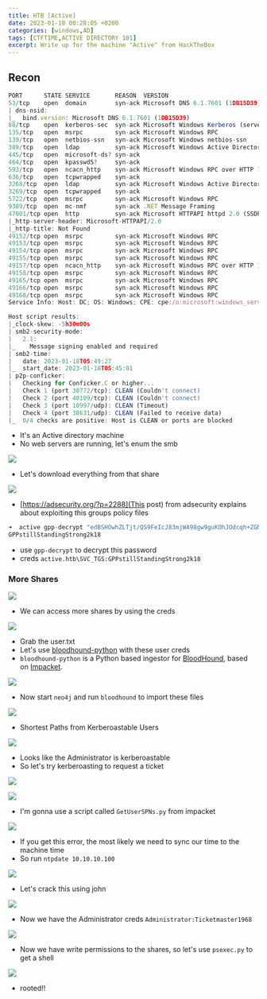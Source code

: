 ```yaml
---
title: HTB [Active]
date: 2023-01-18 00:28:05 +0200
categories: [windows,AD]
tags: [CTFTIME,ACTIVE DIRECTORY 101]
excerpt: Write up for the machine "Active" from HackTheBox
---
```



## Recon

```js
PORT      STATE SERVICE       REASON  VERSION
53/tcp    open  domain        syn-ack Microsoft DNS 6.1.7601 (1DB15D39) (Windows Server 2008 R2 SP1)
| dns-nsid:
|_  bind.version: Microsoft DNS 6.1.7601 (1DB15D39)
88/tcp    open  kerberos-sec  syn-ack Microsoft Windows Kerberos (server time: 2023-01-18 05:48:32Z)
135/tcp   open  msrpc         syn-ack Microsoft Windows RPC
139/tcp   open  netbios-ssn   syn-ack Microsoft Windows netbios-ssn
389/tcp   open  ldap          syn-ack Microsoft Windows Active Directory LDAP (Domain: active.htb, Site: Default-First-Site-Name)
445/tcp   open  microsoft-ds? syn-ack
464/tcp   open  kpasswd5?     syn-ack
593/tcp   open  ncacn_http    syn-ack Microsoft Windows RPC over HTTP 1.0
636/tcp   open  tcpwrapped    syn-ack
3268/tcp  open  ldap          syn-ack Microsoft Windows Active Directory LDAP (Domain: active.htb, Site: Default-First-Site-Name)
3269/tcp  open  tcpwrapped    syn-ack
5722/tcp  open  msrpc         syn-ack Microsoft Windows RPC
9389/tcp  open  mc-nmf        syn-ack .NET Message Framing
47001/tcp open  http          syn-ack Microsoft HTTPAPI httpd 2.0 (SSDP/UPnP)
|_http-server-header: Microsoft-HTTPAPI/2.0
|_http-title: Not Found
49152/tcp open  msrpc         syn-ack Microsoft Windows RPC
49153/tcp open  msrpc         syn-ack Microsoft Windows RPC
49154/tcp open  msrpc         syn-ack Microsoft Windows RPC
49155/tcp open  msrpc         syn-ack Microsoft Windows RPC
49157/tcp open  ncacn_http    syn-ack Microsoft Windows RPC over HTTP 1.0
49158/tcp open  msrpc         syn-ack Microsoft Windows RPC
49165/tcp open  msrpc         syn-ack Microsoft Windows RPC
49166/tcp open  msrpc         syn-ack Microsoft Windows RPC
49168/tcp open  msrpc         syn-ack Microsoft Windows RPC
Service Info: Host: DC; OS: Windows; CPE: cpe:/o:microsoft:windows_server_2008:r2:sp1, cpe:/o:microsoft:windows

Host script results:
|_clock-skew: -5h30m00s
| smb2-security-mode:
|   2.1:
|_    Message signing enabled and required
| smb2-time:
|   date: 2023-01-18T05:49:27
|_  start_date: 2023-01-18T05:45:01
| p2p-conficker:
|   Checking for Conficker.C or higher...
|   Check 1 (port 38772/tcp): CLEAN (Couldn't connect)
|   Check 2 (port 40109/tcp): CLEAN (Couldn't connect)
|   Check 3 (port 10997/udp): CLEAN (Timeout)
|   Check 4 (port 38631/udp): CLEAN (Failed to receive data)
|_  0/4 checks are positive: Host is CLEAN or ports are blocked
```


- It's an Active directory machine
- No web servers are running, let's enum the smb

![](https://i.imgur.com/SZQrazV.png)

- Let's download everything from that share

![](https://i.imgur.com/GjJEGDb.png)

- [https://adsecurity.org/?p=2288](This post) from adsecurity explains about exploiting this groups policy files

```js
➜  active gpp-decrypt "edBSHOwhZLTjt/QS9FeIcJ83mjWA98gw9guKOhJOdcqh+ZGMeXOsQbCpZ3xUjTLfCuNH8pG5aSVYdYw/NglVmQ"
GPPstillStandingStrong2k18
```

- use `gpp-decrypt` to decrypt this password
- creds `active.htb\SVC_TGS:GPPstillStandingStrong2k18`


### More Shares

![](https://i.imgur.com/dFLJ46s.png)

- We can access more shares by using the creds

![](https://i.imgur.com/ruwqL9C.png)

- Grab the user.txt
- Let's use [bloodhound-python](https://github.com/fox-it/BloodHound.py) with these user creds
- `bloodhound-python` is a Python based ingestor for [BloodHound](https://github.com/BloodHoundAD/BloodHound), based on [Impacket](https://github.com/CoreSecurity/impacket/).

![](https://i.imgur.com/HFkEqSv.png)

- Now start `neo4j` and run `bloodhound` to import these files

![](https://i.imgur.com/KpMFT9n.png)


- Shortest Paths from Kerberoastable Users

![](https://i.imgur.com/VZWRaAD.png)

- Looks like the Administrator is kerberoastable
- So let's try kerberoasting to request a ticket

![](https://i.imgur.com/BWpCVqd.png)

![](https://www.youtube.com/watch?v=PUyhlN-E5MU)


- I'm gonna use a script called `GetUserSPNs.py` from impacket

![](https://i.imgur.com/0rYpTu9.png)

- If you get this error, the most likely we need to sync our time to the machine time
- So run `ntpdate 10.10.10.100`

![](https://i.imgur.com/502SMxz.png)

- Let's crack this using john

![](https://i.imgur.com/hUaebJe.png)

- Now we have the Administrator creds `Administrator:Ticketmaster1968`

![](https://i.imgur.com/mTx2zYT.png)

- Now we have write permissions to the shares, so let's use `psexec.py` to get a shell

![](https://i.imgur.com/VA78cy7.png)

- rooted!!
